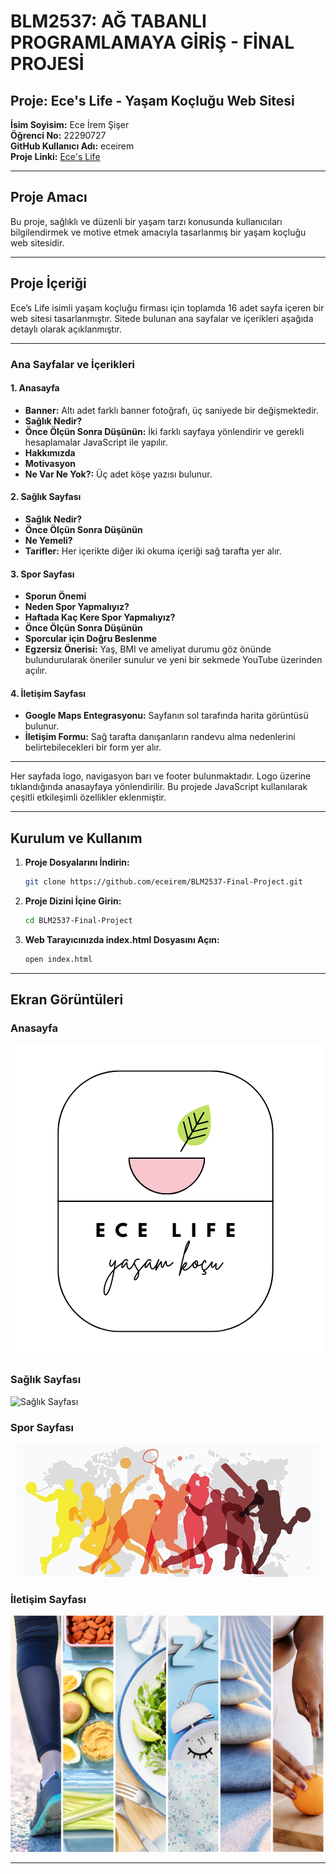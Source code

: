 # BLM2537: AĞ TABANLI PROGRAMLAMAYA GİRİŞ - FİNAL PROJESİ

## Proje: Ece's Life - Yaşam Koçluğu Web Sitesi

**İsim Soyisim:** Ece İrem Şişer  
**Öğrenci No:** 22290727  
**GitHub Kullanıcı Adı:** eceirem  
**Proje Linki:** [Ece's Life](https://github.com/eceirem/BLM2537-Final-Project)

---

## Proje Amacı
Bu proje, sağlıklı ve düzenli bir yaşam tarzı konusunda kullanıcıları bilgilendirmek ve motive etmek amacıyla tasarlanmış bir yaşam koçluğu web sitesidir.

---

## Proje İçeriği
Ece’s Life isimli yaşam koçluğu firması için toplamda 16 adet sayfa içeren bir web sitesi tasarlanmıştır. Sitede bulunan ana sayfalar ve içerikleri aşağıda detaylı olarak açıklanmıştır.

---

### Ana Sayfalar ve İçerikleri

#### 1. Anasayfa
- **Banner:** Altı adet farklı banner fotoğrafı, üç saniyede bir değişmektedir.
- **Sağlık Nedir?**
- **Önce Ölçün Sonra Düşünün:** İki farklı sayfaya yönlendirir ve gerekli hesaplamalar JavaScript ile yapılır.
- **Hakkımızda**
- **Motivasyon**
- **Ne Var Ne Yok?:** Üç adet köşe yazısı bulunur.

#### 2. Sağlık Sayfası
- **Sağlık Nedir?**
- **Önce Ölçün Sonra Düşünün**
- **Ne Yemeli?**
- **Tarifler:** Her içerikte diğer iki okuma içeriği sağ tarafta yer alır.

#### 3. Spor Sayfası
- **Sporun Önemi**
- **Neden Spor Yapmalıyız?**
- **Haftada Kaç Kere Spor Yapmalıyız?**
- **Önce Ölçün Sonra Düşünün**
- **Sporcular için Doğru Beslenme**
- **Egzersiz Önerisi:** Yaş, BMI ve ameliyat durumu göz önünde bulundurularak öneriler sunulur ve yeni bir sekmede YouTube üzerinden açılır.

#### 4. İletişim Sayfası
- **Google Maps Entegrasyonu:** Sayfanın sol tarafında harita görüntüsü bulunur.
- **İletişim Formu:** Sağ tarafta danışanların randevu alma nedenlerini belirtebilecekleri bir form yer alır.

---

Her sayfada logo, navigasyon barı ve footer bulunmaktadır. Logo üzerine tıklandığında anasayfaya yönlendirilir. Bu projede JavaScript kullanılarak çeşitli etkileşimli özellikler eklenmiştir.

---

## Kurulum ve Kullanım

1. **Proje Dosyalarını İndirin:**
    ```sh
    git clone https://github.com/eceirem/BLM2537-Final-Project.git
    ```

2. **Proje Dizini İçine Girin:**
    ```sh
    cd BLM2537-Final-Project
    ```

3. **Web Tarayıcınızda index.html Dosyasını Açın:**
    ```sh
    open index.html
    ```

---

## Ekran Görüntüleri

### Anasayfa
![Anasayfa](images/1.png)

### Sağlık Sayfası
![Sağlık Sayfası](screenshots/saglik.png)

### Spor Sayfası
![Spor Sayfası](images/spor-nedir.jpg)

### İletişim Sayfası
![İletişim Sayfası](images/banner4.png)

---

